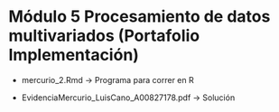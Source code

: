 # Módulo 5 Procesamiento de datos multivariados (Portafolio Implementación)

- mercurio_2.Rmd &rarr; Programa para correr en R

- EvidenciaMercurio_LuisCano_A00827178.pdf &rarr; Solución

